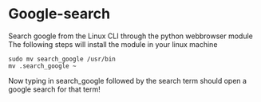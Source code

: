 # Google-search
Search google from the Linux CLI through the python webbrowser module<br />
The following steps will install the module in your linux machine<br />
```
sudo mv search_google /usr/bin
mv .search_google ~
```
Now typing in search_google followed by the search term should open a google search for that term!
